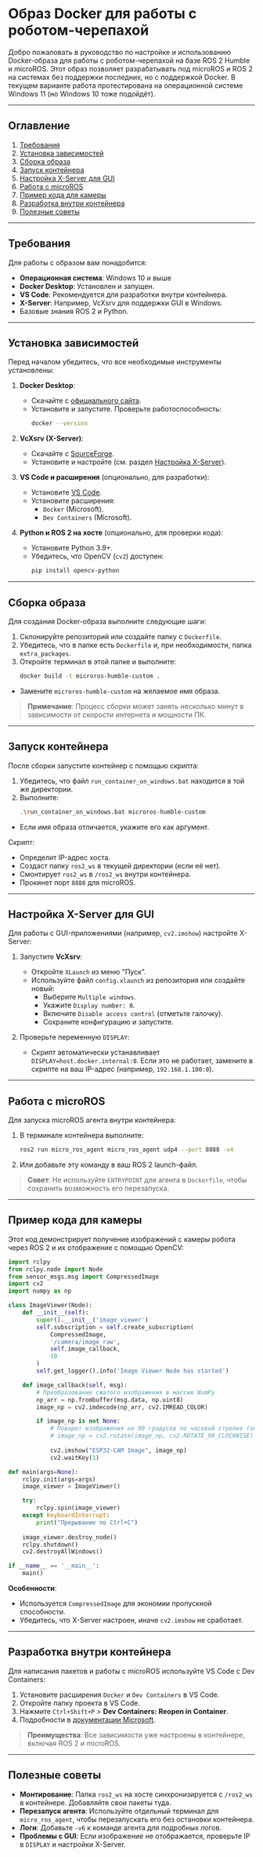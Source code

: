 # Образ Docker для работы с роботом-черепахой

Добро пожаловать в руководство по настройке и использованию Docker-образа для работы с роботом-черепахой на базе ROS 2 Humble и microROS. Этот образ позволяет разрабатывать под microROS и ROS 2 на системах без поддержки последних, но с поддержкой Docker. В текущем варианте работа протестирована на операционной системе Windows 11 (но Windows 10 тоже подойдёт).

---

## Оглавление

1. [Требования](#требования)
2. [Установка зависимостей](#установка-зависимостей)
3. [Сборка образа](#сборка-образа)
4. [Запуск контейнера](#запуск-контейнера)
5. [Настройка X-Server для GUI](#настройка-x-server-для-gui)
6. [Работа с microROS](#работа-с-microROS)
7. [Пример кода для камеры](#пример-кода-для-камеры)
8. [Разработка внутри контейнера](#разработка-внутри-контейнера)
9. [Полезные советы](#полезные-советы)

---

## Требования

Для работы с образом вам понадобится:
- **Операционная система**: Windows 10 и выше
- **Docker Desktop**: Установлен и запущен.
- **VS Code**: Рекомендуется для разработки внутри контейнера.
- **X-Server**: Например, VcXsrv для поддержки GUI в Windows.
- Базовые знания ROS 2 и Python.

---

## Установка зависимостей

Перед началом убедитесь, что все необходимые инструменты установлены:

1. **Docker Desktop**:
   - Скачайте с [официального сайта](https://www.docker.com/products/docker-desktop/).
   - Установите и запустите. Проверьте работоспособность:
     ```bash
     docker --version
     ```

2. **VcXsrv (X-Server)**:
   - Скачайте с [SourceForge](https://sourceforge.net/projects/vcxsrv/).
   - Установите и настройте (см. раздел [Настройка X-Server](#настройка-x-server-для-gui)).

3. **VS Code и расширения** (опционально, для разработки):
   - Установите [VS Code](https://code.visualstudio.com/).
   - Установите расширения:
     - `Docker` (Microsoft).
     - `Dev Containers` (Microsoft).

4. **Python и ROS 2 на хосте** (опционально, для проверки кода):
   - Установите Python 3.9+.
   - Убедитесь, что OpenCV (`cv2`) доступен:
     ```bash
     pip install opencv-python
     ```

---

## Сборка образа

Для создания Docker-образа выполните следующие шаги:

1. Склонируйте репозиторий или создайте папку с `Dockerfile`.
2. Убедитесь, что в папке есть `Dockerfile` и, при необходимости, папка `extra_packages`.
3. Откройте терминал в этой папке и выполните:
   ```bash
   docker build -t microros-humble-custom .

- Замените `microros-humble-custom` на желаемое имя образа.

> **Примечание**: Процесс сборки может занять несколько минут в зависимости от скорости интернета и мощности ПК.

---

## Запуск контейнера

После сборки запустите контейнер с помощью скрипта:

1. Убедитесь, что файл `run_container_on_windows.bat` находится в той же директории.
2. Выполните:
   ```bash
   .\run_container_on_windows.bat microros-humble-custom
- Если имя образа отличается, укажите его как аргумент.

Скрипт:
- Определит IP-адрес хоста.
- Создаст папку `ros2_ws` в текущей директории (если её нет).
- Смонтирует `ros2_ws` в `/ros2_ws` внутри контейнера.
- Прокинет порт `8888` для microROS.

---

## Настройка X-Server для GUI

Для работы с GUI-приложениями (например, `cv2.imshow`) настройте X-Server:

1. Запустите **VcXsrv**:
   - Откройте `XLaunch` из меню "Пуск".
   - Используйте файл `config.xlaunch` из репозитория или создайте новый:
     - Выберите `Multiple windows`.
     - Укажите `Display number: 0`.
     - Включите `Disable access control` (отметьте галочку).
     - Сохраните конфигурацию и запустите.

2. Проверьте переменную `DISPLAY`:
   - Скрипт автоматически устанавливает `DISPLAY=host.docker.internal:0`. Если это не работает, замените в скрипте на ваш IP-адрес (например, `192.168.1.100:0`).

---

## Работа с microROS

Для запуска microROS агента внутри контейнера:

1. В терминале контейнера выполните:
   ```bash
   ros2 run micro_ros_agent micro_ros_agent udp4 --port 8888 -v4
2. Или добавьте эту команду в ваш ROS 2 launch-файл.

> **Совет**: Не используйте `ENTRYPOINT` для агента в `Dockerfile`, чтобы сохранить возможность его перезапуска.

---

## Пример кода для камеры

Этот код демонстрирует получение изображений с камеры робота через ROS 2 и их отображение с помощью OpenCV:

```python
import rclpy
from rclpy.node import Node
from sensor_msgs.msg import CompressedImage
import cv2
import numpy as np

class ImageViewer(Node):
    def __init__(self):
        super().__init__('image_viewer')
        self.subscription = self.create_subscription(
            CompressedImage,
            '/camera/image_raw',
            self.image_callback,
            10
        )
        self.get_logger().info('Image Viewer Node has started')

    def image_callback(self, msg):
        # Преобразование сжатого изображения в массив NumPy
        np_arr = np.frombuffer(msg.data, np.uint8)
        image_np = cv2.imdecode(np_arr, cv2.IMREAD_COLOR)

        if image_np is not None:
            # Поворот изображения на 90 градусов по часовой стрелке (опционально)
            # image_np = cv2.rotate(image_np, cv2.ROTATE_90_CLOCKWISE)
            
            cv2.imshow("ESP32-CAM Image", image_np)
            cv2.waitKey(1)

def main(args=None):
    rclpy.init(args=args)
    image_viewer = ImageViewer()

    try:
        rclpy.spin(image_viewer)
    except KeyboardInterrupt:
        print("Прерывание по Ctrl+C")
    
    image_viewer.destroy_node()
    rclpy.shutdown()
    cv2.destroyAllWindows()

if __name__ == '__main__':
    main()
```

**Особенности**:
- Используется `CompressedImage` для экономии пропускной способности.
- Убедитесь, что X-Server настроен, иначе `cv2.imshow` не сработает.

---

## Разработка внутри контейнера

Для написания пакетов и работы с microROS используйте VS Code с Dev Containers:

1. Установите расширения `Docker` и `Dev Containers` в VS Code.
2. Откройте папку проекта в VS Code.
3. Нажмите `Ctrl+Shift+P` > **Dev Containers: Reopen in Container**.
4. Подробности в [документации Microsoft](https://code.visualstudio.com/docs/devcontainers/containers).

> **Преимущества**: Все зависимости уже настроены в контейнере, включая ROS 2 и microROS.

---

## Полезные советы

- **Монтирование**: Папка `ros2_ws` на хосте синхронизируется с `/ros2_ws` в контейнере. Добавляйте свои пакеты туда.
- **Перезапуск агента**: Используйте отдельный терминал для `micro_ros_agent`, чтобы перезапускать его без остановки контейнера.
- **Логи**: Добавьте `-v6` к команде агента для подробных логов.
- **Проблемы с GUI**: Если изображение не отображается, проверьте IP в `DISPLAY` и настройки X-Server.